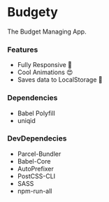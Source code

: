# Budgety

The Budget Managing App.

### Features

- Fully Responsive 📱
- Cool Animations 😍
- Saves data to LocalStorage 💾

### Dependencies

- Babel Polyfill
- uniqid

### DevDependecies

- Parcel-Bundler
- Babel-Core
- AutoPrefixer
- PostCSS-CLI
- SASS
- npm-run-all
